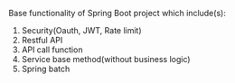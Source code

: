 Base functionality of Spring Boot project which include(s):
  1. Security(Oauth, JWT, Rate limit)
  2. Restful API
  3. API call function
  4. Service base method(without business logic)
  5. Spring batch
